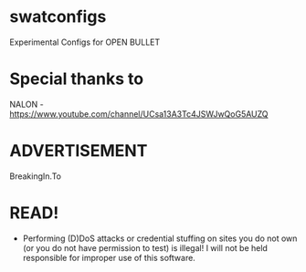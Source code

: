 # swatconfigs
Experimental Configs for OPEN BULLET

# Special thanks to
NALON - https://www.youtube.com/channel/UCsa13A3Tc4JSWJwQoG5AUZQ

# ADVERTISEMENT 
BreakingIn.To

# READ!
- Performing (D)DoS attacks or credential stuffing on sites you do not own (or you do not have permission to test) is illegal! I will not be held responsible for improper use of this software.
